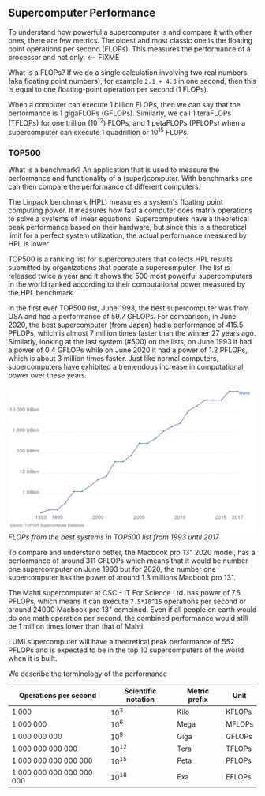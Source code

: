 ## Supercomputer Performance

To understand how powerful a supercomputer is and compare it with other ones,
there are few metrics. The oldest and most classic one is the floating point
operations per second (FLOPs). This measures the performance of a processor
and not only. <-- FIXME

What is a FLOPs? If we do a single calculation involving two real numbers
(aka floating point numbers), for example `2.1 + 4.3` in one second, then this
is equal to one floating-point operation per second (1 FLOPs).

When a computer can execute 1 billion FLOPs, then we can say that the performance is 1 gigaFLOPs
(GFLOPs). Similarly, we call 1 teraFLOPs (TFLOPs) for one trillion
(10<sup>12</sup>) FLOPs, and 1 petaFLOPs (PFLOPs) when a supercomputer can
execute 1 quadrillion or 10<sup>15</sup> FLOPs.

### TOP500

What is a benchmark? An application that is used to measure the performance
and functionality of a (super)computer. With benchmarks one can then compare the
performance of different computers.

The Linpack benchmark (HPL) measures a system's floating point computing
power. It measures how fast a computer does matrix operations to solve a systems of
linear equations. Supercomputers have a theoretical peak performance based on their
hardware, but since this is a theoretical limit for a perfect system utilization, 
the actual performance measured by HPL is lower.

TOP500 is a ranking list for supercomputers that collects HPL results
submitted by organizations that operate a supercomputer. The list is released
twice a year and it shows the 500 most powerful supercomputers in the world
ranked according to their computational power measured by the HPL benchmark.

In the first ever TOP500 list, June 1993, the best supercomputer was from USA
and had a performance of 59.7 GFLOPs. For comparison, in June 2020, the
best supercomputer (from Japan) had a performance of 415.5 PFLOPs, which is
almost 7 million times faster than the winner 27 years ago. Similarly, looking
at the last system (#500) on the lists, on June 1993 it had a power of 0.4
GFLOPs while on June 2020 it had a power of 1.2 PFLOPs, which is about 3
million times faster. Just like normal computers, supercomputers have
exhibited a tremendous increase in computational power over these years.


!["TOP500 FLOPs"](./images/flops.png)
*FLOPs from the best systems in TOP500 list from 1993 until 2017*


To compare and understand better, the Macbook pro 13" 2020 model, has a
performance of around 311 GFLOPs which means that it would be number one
supercomputer on June 1993 but for 2020, the number one supercomputer has the
power of around 1.3 millions Macbook pro 13".

The Mahti supercomputer at CSC - IT For Science Ltd. has power of 7.5 PFLOPs,
which means it can execute `7.5*10^15` operations per second or around 24000
Macbook pro 13" combined. Even if all people on earth would do one math
operation per second, the combined performance would still be 1 million times
lower than that of Mahti.

LUMI supercomputer will have a theoretical peak performance of 552 PFLOPs and
is expected to be in the top 10 supercomputers of the world when it is built.

We describe the terminology of the performance

| Operations per second     | Scientific notation | Metric prefix | Unit   |
|---------------------------|---------------------|---------------|--------|
| 1 000                     |     10<sup>3</sup>  |  Kilo         | KFLOPs |
| 1 000 000                 |     10<sup>6</sup>  |  Mega         | MFLOPs |
| 1 000 000 000             |     10<sup>9</sup>  |  Giga         | GFLOPs |
| 1 000 000 000 000         |     10<sup>12</sup> |  Tera         | TFLOPs |
| 1 000 000 000 000 000     |     10<sup>15</sup> |  Peta         | PFLOPs |
| 1 000 000 000 000 000 000 |     10<sup>18</sup> |  Exa          | EFLOPs |

